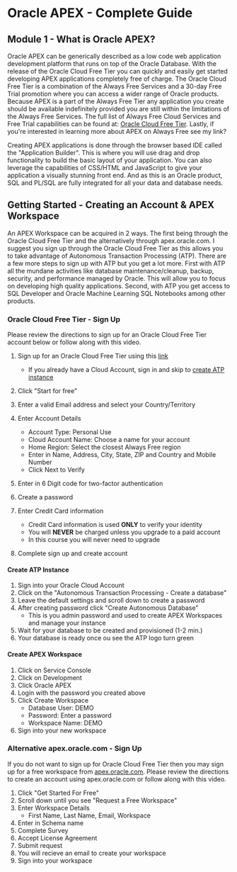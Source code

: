 # Oracle APEX - Complete Guide

## Module 1 - What is Oracle APEX?

Oracle APEX can be generically described as a low code web application development platform that runs on top of the Oracle Database. With the release of the Oracle Cloud Free Tier you can quickly and easily get started developing APEX applications completely free of charge. The Oracle Cloud Free Tier is a combination of the Always Free Services and a 30-day Free Trial promotion where you can access a wider range of Oracle products. Because APEX is a part of the Always Free Tier any application you create should be available indefinitely provided you are still within the limitations of the Always Free Services. The full list of Always Free Cloud Services and Free Trial capabilities can be found at: [Oracle Cloud Free Tier](https://www.oracle.com/cloud/free/). Lastly, if you're interested in learning more about APEX on Always Free see my link?

Creating APEX applications is done through the browser based IDE called the "Application Builder". This is where you will use drag and drop functionality to build the basic layout of your application. You can also leverage the capabilities of CSS/HTML and JavaScript to give your application a visually stunning front end. And as this is an Oracle product, SQL and PL/SQL are fully integrated for all your data and database needs.

## Getting Started - Creating an Account & APEX Workspace

An APEX Workspace can be acquired in 2 ways. The first being through the Oracle Cloud Free Tier and the alternatively through apex.oracle.com. I suggest you sign up through the Oracle Cloud Free Tier as this allows you to take advantage of Autonomous Transaction Processing (ATP). There are a few more steps to sign up with ATP but you get a lot more. First with ATP all the mundane activities like database maintenance/cleanup, backup, security, and performance managed by Oracle. This will allow you to focus on developing high quality applications. Second, with ATP you get access to SQL Developer and Oracle Machine Learning SQL Notebooks among other products.

### Oracle Cloud Free Tier - Sign Up

Please review the directions to sign up for an Oracle Cloud Free Tier account below or follow along with this video.

1. Sign up for an Oracle Cloud Free Tier using this [link](https://www.oracle.com/cloud/free/)
      - If you already have a Cloud Account, sign in and skip to [create ATP instance](#create-atp-instance)

2. Click "Start for free"

3. Enter a valid Email address and select your Country/Territory
 
 4. Enter Account Details
      - Account Type: Personal Use
      - Cloud Account Name: Choose a name for your account
      - Home Region: Select the closest Always Free region
      - Enter in Name, Address, City, State, ZIP and Country and Mobile Number
      - Click Next to Verify
5. Enter in 6 Digit code for two-factor authentication
6. Create a password
7. Enter Credit Card information
      - Credit Card information is used **ONLY** to verify your identity
      - You will **NEVER** be charged unless you upgrade to a paid account
      - In this course you will never need to upgrade

8. Complete sign up and create account

#### Create ATP Instance

1. Sign into your Oracle Cloud Account
2. Click on the "Autonomous Transaction Processing - Create a database"
3. Leave the default settings and scroll down to create a password
4. After creating password click "Create Autonomous Database"
      - This is you admin password and used to create APEX Workspaces and manage your instance
5. Wait for your database to be created and provisioned (1-2 min.)
6. Your database is ready once ou see the ATP logo turn green

#### Create APEX Workspace

1. Click on Service Console
2. Click on Development
3. Click Oracle APEX
4. Login with the password you created above
5. Click Create Workspace
      - Database User: DEMO
      - Password: Enter a password
      - Workspace Name: DEMO
6. Sign into your new workspace


### Alternative apex.oracle.com - Sign Up
If you do not want to sign up for Oracle Cloud Free Tier then you may sign up for a free workspace from [apex.oracle.com](https://www.apex.oracle.com). Please review the directions to create an account using apex.oracle.com or follow along with this video.

1. Click "Get Started For Free"
2. Scroll down until you see "Request a Free Workspace"
3. Enter Workspace Details
      - First Name, Last Name, Email, Workspace
4. Enter in Schema name
5. Complete Survey
6. Accept License Agreement
7. Submit request
8. You will recieve an email to create your workspace
9. Sign into your workspace
